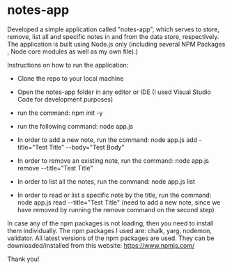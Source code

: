 # notes-app
Developed a simple application called "notes-app", which serves to store, remove, list all and specific notes in and from the data store, respectively. The application is built using Node.js only (including several NPM Packages , Node core modules as well as my own file).)

Instructions on how to run the application:

- Clone the repo to your local machine
- Open the notes-app folder in any editor or IDE (I used Visual Studio Code for development purposes)

- run the command: npm init -y

- run the following command: node app.js
- In order to add a new note, run the command: node app.js add -title="Test Title" --body="Test Body"
- In order to remove an existing note, run the command: node app.js remove --title="Test Title"
- In order to list all the notes, run the command: node app.js list
- In order to read or list a specific note by the title, run the command: node app.js read --title="Test Title" (need to add a new note, since we have removed by running the remove command on the second step)


In case any of the npm packages is not loading, then you need to install them individually. The npm packages I used are: chalk, yarg, nodemon, validator.
All latest versions of the npm packages are used. They can be downloaded/installed from this website: https://www.npmjs.com/

Thank you!
